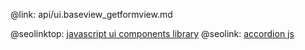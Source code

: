 @link: api/ui.baseview_getformview.md

@seolinktop: [javascript ui components library](https://webix.com)
@seolink: [accordion js](https://webix.com/widget/accordion/)